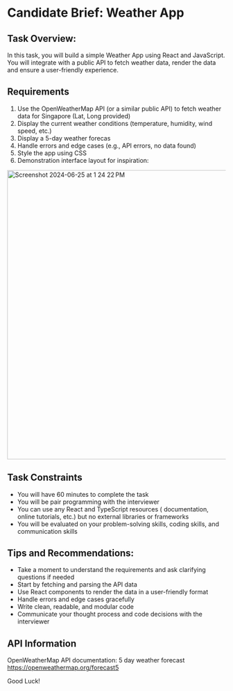 # Candidate Brief: Weather App

## Task Overview:

In this task, you will build a simple Weather App using React and JavaScript. You will integrate with a public API to fetch weather data, render the data and ensure a user-friendly experience.

## Requirements

1. Use the OpenWeatherMap API (or a similar public API) to fetch weather data for Singapore (Lat, Long provided)
2. Display the current weather conditions (temperature, humidity, wind speed, etc.)
3. Display a 5-day weather forecas
4. Handle errors and edge cases (e.g., API errors, no data found)
5. Style the app using CSS
6. Demonstration interface layout for inspiration:
<img width="665" alt="Screenshot 2024-06-25 at 1 24 22 PM" src="https://github.com/kevrowe/weather-app/assets/1856418/351fb728-a373-46c3-8338-a5d920ea9ad1">

## Task Constraints

- You will have 60 minutes to complete the task
- You will be pair programming with the interviewer
- You can use any React and TypeScript resources ( documentation, online tutorials, etc.) but no external libraries or frameworks
- You will be evaluated on your problem-solving skills, coding skills, and communication skills

## Tips and Recommendations:

- Take a moment to understand the requirements and ask clarifying questions if needed
- Start by fetching and parsing the API data
- Use React components to render the data in a user-friendly format
- Handle errors and edge cases gracefully
- Write clean, readable, and modular code
- Communicate your thought process and code decisions with the interviewer

## API Information

OpenWeatherMap API documentation: 5 day weather forecast 
https://openweathermap.org/forecast5

Good Luck!
